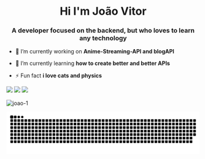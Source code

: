 <h1 align="center">Hi I'm João Vitor</h1>
<h3 align="center">A developer focused on the backend, but who loves to learn any technology</h3>

- 🔭 I’m currently working on **Anime-Streaming-API and blogAPI**

- 🌱 I’m currently learning **how to create better and better APIs**

- ⚡ Fun fact **i love cats and physics**

<a href="https://instagram.com/joaovitormartinsneto_" target="_blank"><img src="https://img.shields.io/badge/-Instagram-%23E4405F?style=for-the-badge&logo=instagram&logoColor=white" target="_blank"></a> 
<a href = "mailto:joaovitormartinsneto9@gmail.com"><img src="https://img.shields.io/badge/-Gmail-%23333?style=for-the-badge&logo=gmail&logoColor=white" target="_blank"></a>
<a href="https://www.linkedin.com/in/joão-vitor-martins-neto/" target="_blank"><img src="https://img.shields.io/badge/-LinkedIn-%230077B5?style=for-the-badge&logo=linkedin&logoColor=white" target="_blank"></a> 

   <img align="center" src="https://github-readme-stats.vercel.app/api?username=joao-1&show_icons=true&theme=dark&title_color=d60505&text_color=e4d8d8&hide_border=true&locale=en" alt="joao-1" />

<div> 
  
 ![Snake animation](https://github.com/Joao-1/Joao-1/blob/output/github-contribution-grid-snake.svg)
 
</div>


